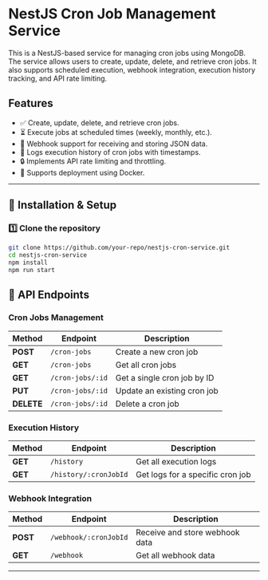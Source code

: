 # NestJS Cron Job Management Service

This is a NestJS-based service for managing cron jobs using MongoDB. The service allows users to create, update, delete, and retrieve cron jobs. It also supports scheduled execution, webhook integration, execution history tracking, and API rate limiting.

## Features
- ✅ Create, update, delete, and retrieve cron jobs.
- ⏳ Execute jobs at scheduled times (weekly, monthly, etc.).
- 📩 Webhook support for receiving and storing JSON data.
- 📜 Logs execution history of cron jobs with timestamps.
- 🔒 Implements API rate limiting and throttling.
- 🐳 Supports deployment using Docker.

---

## 🚀 **Installation & Setup**

### **1️⃣ Clone the repository**
```bash
git clone https://github.com/your-repo/nestjs-cron-service.git
cd nestjs-cron-service
npm install
npm run start
```


## 📌 API Endpoints

### **Cron Jobs Management**
| Method | Endpoint | Description |
|--------|---------|-------------|
| **POST** | `/cron-jobs` | Create a new cron job |
| **GET** | `/cron-jobs` | Get all cron jobs |
| **GET** | `/cron-jobs/:id` | Get a single cron job by ID |
| **PUT** | `/cron-jobs/:id` | Update an existing cron job |
| **DELETE** | `/cron-jobs/:id` | Delete a cron job |

### **Execution History**
| Method | Endpoint | Description |
|--------|---------|-------------|
| **GET** | `/history` | Get all execution logs |
| **GET** | `/history/:cronJobId` | Get logs for a specific cron job |

### **Webhook Integration**
| Method | Endpoint | Description |
|--------|---------|-------------|
| **POST** | `/webhook/:cronJobId` | Receive and store webhook data |
| **GET** | `/webhook` | Get all webhook data |

---
